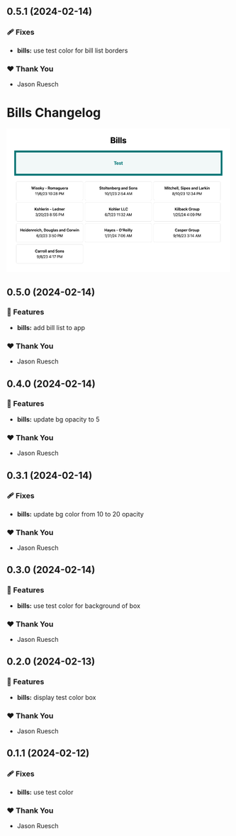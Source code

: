 ## 0.5.1 (2024-02-14)


### 🩹 Fixes

- **bills:** use test color for bill list borders


### ❤️  Thank You

- Jason Ruesch

# Bills Changelog

![](assets/screenshot.png)

## 0.5.0 (2024-02-14)


### 🚀 Features

- **bills:** add bill list to app


### ❤️  Thank You

- Jason Ruesch

## 0.4.0 (2024-02-14)


### 🚀 Features

- **bills:** update bg opacity to 5


### ❤️  Thank You

- Jason Ruesch

## 0.3.1 (2024-02-14)


### 🩹 Fixes

- **bills:** update bg color from 10 to 20 opacity


### ❤️  Thank You

- Jason Ruesch

## 0.3.0 (2024-02-14)


### 🚀 Features

- **bills:** use test color for background of box


### ❤️  Thank You

- Jason Ruesch

## 0.2.0 (2024-02-13)


### 🚀 Features

- **bills:** display test color box


### ❤️  Thank You

- Jason Ruesch

## 0.1.1 (2024-02-12)


### 🩹 Fixes

- **bills:** use test color


### ❤️  Thank You

- Jason Ruesch